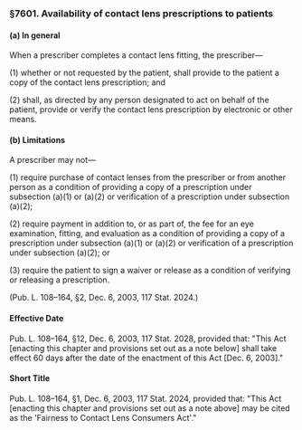 ### §7601. Availability of contact lens prescriptions to patients ###

#### (a) In general ####

When a prescriber completes a contact lens fitting, the prescriber—

(1) whether or not requested by the patient, shall provide to the patient a copy of the contact lens prescription; and

(2) shall, as directed by any person designated to act on behalf of the patient, provide or verify the contact lens prescription by electronic or other means.

#### (b) Limitations ####

A prescriber may not—

(1) require purchase of contact lenses from the prescriber or from another person as a condition of providing a copy of a prescription under subsection (a)(1) or (a)(2) or verification of a prescription under subsection (a)(2);

(2) require payment in addition to, or as part of, the fee for an eye examination, fitting, and evaluation as a condition of providing a copy of a prescription under subsection (a)(1) or (a)(2) or verification of a prescription under subsection (a)(2); or

(3) require the patient to sign a waiver or release as a condition of verifying or releasing a prescription.

(Pub. L. 108–164, §2, Dec. 6, 2003, 117 Stat. 2024.)

#### Effective Date ####

Pub. L. 108–164, §12, Dec. 6, 2003, 117 Stat. 2028, provided that: "This Act [enacting this chapter and provisions set out as a note below] shall take effect 60 days after the date of the enactment of this Act [Dec. 6, 2003]."

#### Short Title ####

Pub. L. 108–164, §1, Dec. 6, 2003, 117 Stat. 2024, provided that: "This Act [enacting this chapter and provisions set out as a note above] may be cited as the 'Fairness to Contact Lens Consumers Act'."